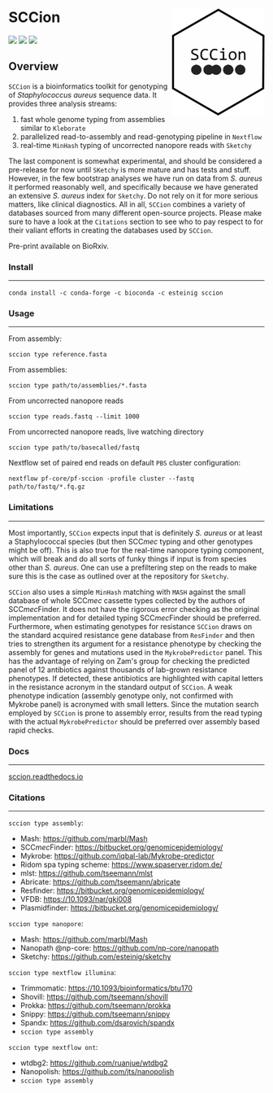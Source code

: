 # SCCion <a href='https://github.com/esteinig'><img src='docs/img/sccion.png' align="right" height="210" /></a>

![](https://img.shields.io/badge/version-0.1-blue.svg)
![](https://img.shields.io/badge/docs-none-green.svg)
![](https://img.shields.io/badge/lifecycle-experimental-orange.svg)

## Overview

`SCCion` is a bioinformatics toolkit for genotyping of *Staphylococcus aureus* sequence data. It provides three analysis streams:

1. fast whole genome typing from assemblies similar to `Kleborate`
2. parallelized read-to-assembly and read-genotyping pipeline in `Nextflow` 
3. real-time `MinHash` typing of uncorrected nanopore reads with `Sketchy`

The last component is somewhat experimental, and should be considered a pre-release for now until `SKetchy` is more mature and has tests and stuff. However, in the few bootstrap analyses we have run on data from *S. aureus* it performed reasonably well, and specifically because we have generated an extensive *S. aureus* index for `Sketchy`. Do not rely on it for more serious matters, like clinical diagnostics. All in all, `SCCion` combines a variety of databases sourced from many different open-source projects. Please make sure to have a look at the `Citations` section to see who to pay respect to for their valiant efforts in creating the databases used by `SCCion`.

Pre-print available on BioRxiv.

### Install
---

`conda install -c conda-forge -c bioconda -c esteinig sccion`

### Usage
---

From assembly:

```
sccion type reference.fasta
```

From assemblies:

```
sccion type path/to/assemblies/*.fasta
```

From uncorrected nanopore reads

```
sccion type reads.fastq --limit 1000
```

From uncorrected nanopore reads, live watching directory

```
sccion type path/to/basecalled/fastq
```

Nextflow set of paired end reads on default `PBS` cluster configuration:

```
nextflow pf-core/pf-sccion -profile cluster --fastq path/to/fastq/*.fq.gz
```

### Limitations
---

Most importantly, `SCCion` expects input that is definitely *S. aureus* or at least a Staphylococcal species (but then SCC*mec* typing and other genotypes might be off). This is also true for the real-time nanopore typing component, which will break and do all sorts of funky things if input is from species other than *S. aureus*. One can use a prefiltering step on the reads to make sure this is the case as outlined over at the repository for `Sketchy`.

`SCCion` also uses a simple `MinHash` matching with `MASH` against the small database of whole SCC*mec* cassette types collected by the authors of SCC*mec*Finder. It does not have the rigorous error checking as the original implementation and for detailed typing SCC*mec*Finder should be preferred. Furthermore, when estimating genotypes for resistance `SCCion` draws on the standard acquired resistance gene database from `ResFinder` and then tries to strengthen its argument for a resistance phenotype by checking the assembly for genes and mutations used in the `MykrobePredictor` panel. This has the advantage of relying on Zam's group for checking the predicted panel of 12 antibiotics against thousands of lab-grown resistance phenotypes. If detected, these antibiotics are highlighted with capital letters in the resistance acronym in the standard output of `SCCion`. A weak phenotype indication (assembly genotype only, not confirmed with Mykrobe panel) is acronymed with small letters. Since the mutation search employed by `SCCion` is prone to assembly error, results from the read typing with the actual `MykrobePredictor` should be preferred over assembly based rapid checks.

### Docs
---

[sccion.readthedocs.io](https://sccion.readthedocs.io/)

### Citations
---

`sccion type assembly`:

* Mash: https://github.com/marbl/Mash
* SCC*mec*Finder: https://bitbucket.org/genomicepidemiology/
* Mykrobe: https://github.com/iqbal-lab/Mykrobe-predictor
* Ridom spa typing scheme: https://www.spaserver.ridom.de/
* mlst: https://github.com/tseemann/mlst
* Abricate: https://github.com/tseemann/abricate
* Resfinder: https://bitbucket.org/genomicepidemiology/
* VFDB: https://10.1093/nar/gki008
* Plasmidfinder: https://bitbucket.org/genomicepidemiology/

`sccion type nanopore`:

* Mash: https://github.com/marbl/Mash
* Nanopath @np-core: https://github.com/np-core/nanopath
* Sketchy: https://github.com/esteinig/sketchy

`sccion type nextflow illumina`:

* Trimmomatic: https://10.1093/bioinformatics/btu170
* Shovill: https://github.com/tseemann/shovill
* Prokka: https://github.com/tseemann/prokka
* Snippy: https://github.com/tseemann/snippy
* Spandx: https://github.com/dsarovich/spandx
* `sccion type assembly`

`sccion type nextflow ont`:

* wtdbg2: https://github.com/ruanjue/wtdbg2
* Nanopolish: https://github.com/jts/nanopolish
* `sccion type assembly`
